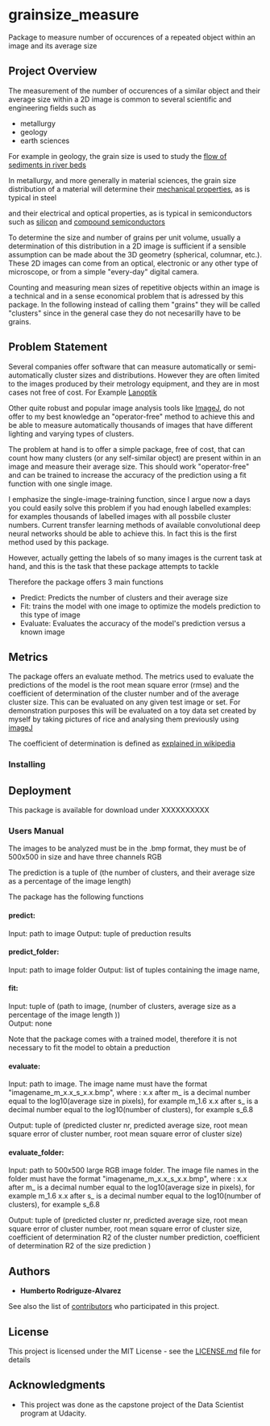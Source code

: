 # grainsize_measure

Package to measure number of occurences of a repeated object within an image and its average size 

## Project Overview

The measurement of the number of occurences of a similar object and their average size within a 2D image is common to several scientific and engineering fields such as 
- metallurgy
- geology
- earth sciences

For example in geology, the grain size is used to study the 
[flow of sediments in river beds](https://onlinelibrary.wiley.com/doi/abs/10.1002/(SICI)1096-9837(199804)23:4%3C345::AID-ESP850%3E3.0.CO;2-B?casa_token=UIcTFPtknAoAAAAA:KBH3_aXOdTmNBRC-7JEqlXBEp0doUwJIJVG4xQbGPDBnkGCyZozqg6xxJBOSWff2bm6U47S6IXZBSw)

In metallurgy, and more generally in material sciences, the grain size distribution of a material will determine their [mechanical properties](https://escholarship.org/content/qt88g8n6f8/qt88g8n6f8.pdf), as is typical in steel

and their electrical and optical properties, as is typical in semiconductors such as [silicon](https://www.sciencedirect.com/science/article/abs/pii/S1369800111000886) 
and [compound semiconductors](https://www.sciencedirect.com/science/article/abs/pii/S1359645413002784)

To determine the size and number of grains per unit volume, usually a determination of this distribution in a 2D image is sufficient if a sensible assumption can be made about the 3D geometry (spherical, columnar, etc.). These 2D images can come from an optical, electronic or any other type of microscope, or from a simple "every-day" digital camera. 

Counting and measuring mean sizes of repetitive objects within an image is a technical and in a sense economical problem that is adressed by this package. In the following instead of calling them "grains" they will be called "clusters" since in the general case they do not necesarilly have to be grains.

## Problem Statement

Several companies offer software that can measure automatically or semi-automatically cluster sizes and distributions.  However they are often limited to the images produced by their metrology equipment, and they are in most cases not free of cost. For Example [Lanoptik](https://www.lanoptik.com/microscope-software-iworks-fg)

Other quite robust and popular image analysis tools like [ImageJ](https://imagej.net/Welcome/), do not offer to my best knowledge an "operator-free" method to achieve this and be able to measure automatically thousands of images that have different lighting and varying types of clusters. 

The problem at hand is to offer a simple package, free of cost, that can count how many clusters (or any self-similar object) are present within in an image and measure their average size. This should work "operator-free" and can be trained to increase the accuracy of the prediction using a fit function with one single image.  

I emphasize the single-image-training function, since I argue now a days you could easily solve this problem if you had enough labelled examples: for examples thousands of labelled images with all possbile cluster numbers. Current transfer learning methods of available convolutional deep neural networks should be able to achieve this. In fact this is the first method used by this package. 

However, actually getting the labels of so many images is the current task at hand, and this is the task that these package attempts to tackle   

Therefore the package offers 3 main functions

+ Predict: Predicts the number of clusters and their average size
+ Fit: trains the model with one image to optimize the models prediction to this type of image
+ Evaluate: Evaluates the accuracy of the model's prediction versus a known image 

## Metrics

The package offers an evaluate method. The metrics used to evaluate the predictions of the model is the root mean square error (rmse) and the coefficient of determination of the cluster number and of the average cluster size. This can be evaluated on any given test image or set. For demonstration purposes this will be evaluated on a toy data set created by myself by taking pictures of rice and analysing them previously using [imageJ](https://imagej.net)

The coefficient of determination is defined as [explained in wikipedia](https://en.wikipedia.org/wiki/Coefficient_of_determination)

### Installing



## Deployment

This package is available for download under XXXXXXXXXX


### Users Manual

The images to be analyzed must be in the .bmp format, they must be of 500x500 in size and have three channels RGB

The prediction is a tuple of (the number of clusters,  and their average size as a percentage of the image length) 

The package has the following functions

#### predict: 
Input: path to image
Output: tuple of preduction results

#### predict_folder: 
Input: path to image folder
Output: list of tuples containing the image name, 

#### fit: 
Input: tuple of (path to image, (number of clusters, average size as a percentage of the image length ))  
Output: none

Note that the package comes with a trained model, therefore it is not necessary to fit the model to obtain a preduction

#### evaluate:

Input: path to image. The image name must have the format "imagename_m_x.x_s_x.x.bmp", where :
               x.x after m_ is a decimal number equal to the log10(average size in pixels), for example m_1.6
               x.x after s_ is a decimal number equal to the log10(number of clusters), for example s_6.8

Output: tuple of (predicted cluster nr, 
                  predicted average size, 
                  root mean square error of cluster number,
                  root mean square error of cluster size) 

#### evaluate_folder:
Input: path to 500x500 large RGB image folder. The image file names in the folder must have the format
                "imagename_m_x.x_s_x.x.bmp", where :
               x.x after m_ is a decimal number equal to the log10(average size in pixels), for example m_1.6
               x.x after s_ is a decimal number equal to the log10(number of clusters), for example s_6.8
        
Output: tuple of (predicted cluster nr, 
                  predicted average size, 
                  root mean square error of cluster number,
                  root mean square error of cluster size,
                  coefficient of determination R2 of the cluster number prediction,
                   coefficient of determination R2 of the size prediction
                          ) 


## Authors

* **Humberto Rodriguze-Alvarez** 

See also the list of [contributors](https://github.com/your/project/contributors) who participated in this project.

## License

This project is licensed under the MIT License - see the [LICENSE.md](LICENSE.md) file for details

## Acknowledgments

* This project was done as the capstone project of the Data Scientist program at Udacity. 
